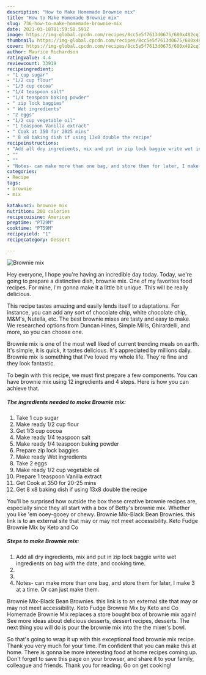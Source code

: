 ```yaml
---
description: "How to Make Homemade Brownie mix"
title: "How to Make Homemade Brownie mix"
slug: 736-how-to-make-homemade-brownie-mix
date: 2021-03-18T01:59:50.591Z
image: https://img-global.cpcdn.com/recipes/8cc5e5f7613d0675/680x482cq70/brownie-mix-recipe-main-photo.jpg
thumbnail: https://img-global.cpcdn.com/recipes/8cc5e5f7613d0675/680x482cq70/brownie-mix-recipe-main-photo.jpg
cover: https://img-global.cpcdn.com/recipes/8cc5e5f7613d0675/680x482cq70/brownie-mix-recipe-main-photo.jpg
author: Maurice Richardson
ratingvalue: 4.4
reviewcount: 33919
recipeingredient:
- "1 cup sugar"
- "1/2 cup flour"
- "1/3 cup cocoa"
- "1/4 teaspoon salt"
- "1/4 teaspoon baking powder"
- " zip lock baggies"
- " Wet ingredients"
- "2 eggs"
- "1/2 cup vegetable oil"
- "1 teaspoon Vanilla extract"
- " Cook at 350 for 2025 mins"
- " 8 x8 baking dish if using 13x8 double the recipe"
recipeinstructions:
- "Add all dry ingredients, mix and put in zip lock baggie write wet ingredients on bag with the date, and cooking time."
- ""
- ""
- "Notes- can make more than one bag, and store them for later, I make 3 at a time. Or can just make them."
categories:
- Recipe
tags:
- brownie
- mix

katakunci: brownie mix 
nutrition: 201 calories
recipecuisine: American
preptime: "PT29M"
cooktime: "PT59M"
recipeyield: "1"
recipecategory: Dessert

---
```



![Brownie mix](https://img-global.cpcdn.com/recipes/8cc5e5f7613d0675/680x482cq70/brownie-mix-recipe-main-photo.jpg)

Hey everyone, I hope you're having an incredible day today. Today, we're going to prepare a distinctive dish, brownie mix. One of my favorites food recipes. For mine, I'm gonna make it a little bit unique. This will be really delicious.

This recipe tastes amazing and easily lends itself to adaptations. For instance, you can add any sort of chocolate chip, white chocolate chip, M&amp;M&#39;s, Nutella, etc. The best brownie mixes are tasty and easy to make. We researched options from Duncan Hines, Simple Mills, Ghirardelli, and more, so you can choose one.

Brownie mix is one of the most well liked of current trending meals on earth. It's simple, it is quick, it tastes delicious. It's appreciated by millions daily. Brownie mix is something that I've loved my whole life. They're fine and they look fantastic.


To begin with this recipe, we must first prepare a few components. You can have brownie mix using 12 ingredients and 4 steps. Here is how you can achieve that.

<!--inarticleads1-->

##### The ingredients needed to make Brownie mix:

1. Take 1 cup sugar
1. Make ready 1/2 cup flour
1. Get 1/3 cup cocoa
1. Make ready 1/4 teaspoon salt
1. Make ready 1/4 teaspoon baking powder
1. Prepare  zip lock baggies
1. Make ready  Wet ingredients
1. Take 2 eggs
1. Make ready 1/2 cup vegetable oil
1. Prepare 1 teaspoon Vanilla extract
1. Get  Cook at 350 for 20-25 mins
1. Get  8 x8 baking dish if using 13x8 double the recipe


You&#39;ll be surprised how outside the box these creative brownie recipes are, especially since they all start with a box of Betty&#39;s brownie mix. Whether you like &#39;em ooey-gooey or chewy. Brownie Mix-Black Bean Brownies. this link is to an external site that may or may not meet accessibility. Keto Fudge Brownie Mix by Keto and Co 

<!--inarticleads2-->

##### Steps to make Brownie mix:

1. Add all dry ingredients, mix and put in zip lock baggie write wet ingredients on bag with the date, and cooking time.
1. 
1. 
1. Notes- can make more than one bag, and store them for later, I make 3 at a time. Or can just make them.


Brownie Mix-Black Bean Brownies. this link is to an external site that may or may not meet accessibility. Keto Fudge Brownie Mix by Keto and Co Homemade Brownie Mix replaces a store bought box of brownie mix again! See more ideas about delicious desserts, dessert recipes, desserts. The next thing you will do is pour the brownie mix into the the mixer&#39;s bowl. 

So that's going to wrap it up with this exceptional food brownie mix recipe. Thank you very much for your time. I'm confident that you can make this at home. There is gonna be more interesting food at home recipes coming up. Don't forget to save this page on your browser, and share it to your family, colleague and friends. Thank you for reading. Go on get cooking!
